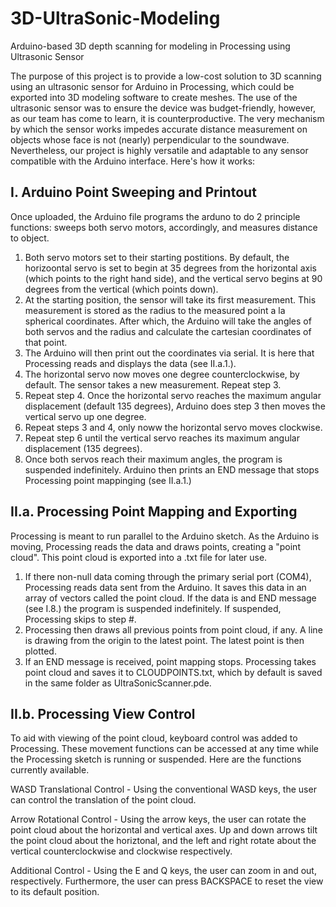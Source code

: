 # 3D-UltraSonic-Modeling
Arduino-based 3D depth scanning for modeling in Processing using Ultrasonic Sensor

The purpose of this project is to provide a low-cost solution to 3D scanning using an ultrasonic sensor for Arduino in Processing, which could be exported into 3D modeling software to create meshes. The use of the ultrasonic sensor was to ensure the device was budget-friendly, however, as our team has come to learn, it is counterproductive. The very mechanism by which the sensor works impedes accurate distance measurement on objects whose face is not (nearly) perpendicular to the soundwave. Nevertheless, our project is highly versatile and adaptable to any sensor compatible with the Arduino interface. Here's how it works:

## I. Arduino Point Sweeping and Printout
Once uploaded, the Arduino file programs the arduno to do 2 principle functions: sweeps both servo motors, accordingly, and measures distance to object.

  1. Both servo motors set to their starting postitions. By default, the horizoontal servo is set to begin at 35 degrees from the       horizontal axis (which points to the right hand side), and the vertical servo begins at 90 degrees from the vertical (which points down).
  2. At the starting position, the sensor will take its first measurement. This measurement is stored as the radius to the measured point a la spherical coordinates. After which, the Arduino will take the angles of both servos and the radius and calculate the cartesian coordinates of that point.
  3. The Arduino will then print out the coordinates via serial. It is here that Processing reads and displays the data (see II.a.1.).
  4. The horizontal servo now moves one degree counterclockwise, by default. The sensor takes a new measurement. Repeat step 3.
  5. Repeat step 4. Once the horizontal servo reaches the maximum angular displacement (default 135 degrees), Arduino does step 3 then moves the vertical servo up one degree.
  6. Repeat steps 3 and 4, only noww the horizontal servo moves clockwise.
  7. Repeat step 6 until the vertical servo reaches its maximum angular displacement (135 degrees). 
  8. Once both servos reach their maximum angles, the program is suspended indefinitely. Arduino then prints an END message that stops Processing point mappinging (see II.a.1.)

## II.a. Processing Point Mapping and Exporting
Processing is meant to run parallel to the Arduino sketch. As the Arduino is moving, Processing reads the data and draws points, creating a "point cloud". This point cloud is exported into a .txt file for later use.

1. If there non-null data coming through the primary serial port (COM4), Processing reads data sent from the Arduino. It saves this data in an array of vectors called the point cloud. If the data is and END message (see I.8.) the program is suspended indefinitely. If suspended, Processing skips to step #.
2. Processing then draws all previous points from point cloud, if any. A line is drawing from the origin to the latest point. The latest point is then plotted.
3. If an END message is received, point mapping stops. Processing takes point cloud and saves it to CLOUDPOINTS.txt, which by default is saved in the same folder as UltraSonicScanner.pde.

## II.b. Processing View Control
To aid with viewing of the point cloud, keyboard control was added to Processing. These movement functions can be accessed at any time while the Processing sketch is running or suspended. Here are the functions currently available.

WASD Translational Control - Using the conventional WASD keys, the user can control the translation of the point cloud.

Arrow Rotational Control - Using the arrow keys, the user can rotate the point cloud about the horizontal and vertical axes. Up and down arrows tilt the point cloud about the horiztonal, and the left and right rotate about the vertical counterclockwise and clockwise respectively.

Additional Control - Using the E and Q keys, the user can zoom in and out, respectively. Furthermore, the user can press BACKSPACE to reset the view to its default position.
